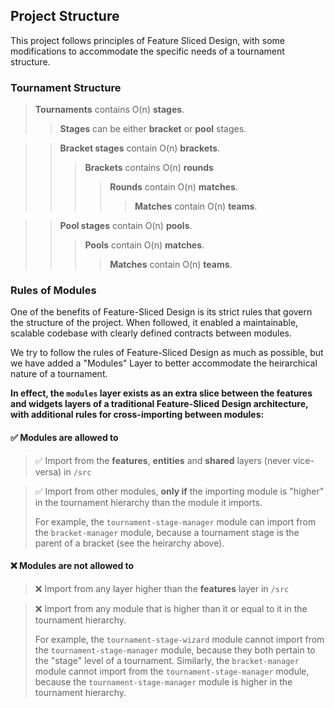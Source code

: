 ## Project Structure

This project follows principles of Feature Sliced Design, with some modifications to accommodate the specific needs of a tournament structure.

### Tournament Structure

> **Tournaments** contains O(n) **stages**.
>
> > **Stages** can be either **bracket** or **pool** stages.

> > **Bracket stages** contain O(n) **brackets**.
> >
> > > **Brackets** contains O(n) **rounds**
> > >
> > > > **Rounds** contain O(n) **matches**.
> > > >
> > > > > **Matches** contain O(n) **teams**.

> > **Pool stages** contain O(n) **pools**.
> >
> > > **Pools** contain O(n) **matches**.
> > >
> > > > **Matches** contain O(n) **teams**.

### Rules of Modules

One of the benefits of Feature-Sliced Design is its strict rules that govern the structure of the project. When followed, it enabled a maintainable, scalable codebase with clearly defined contracts between modules.

We try to follow the rules of Feature-Sliced Design as much as possible, but we have added a "Modules" Layer to better accommodate the heirarchical nature of a tournament.

**In effect, the `modules` layer exists as an extra slice between the **features** and **widgets** layers of a traditional Feature-Sliced Design architecture, with additional rules for cross-importing between modules:**

#### ✅ Modules are allowed to

> ✅ Import from the **features**, **entities** and **shared** layers (never vice-versa) in `/src`

> ✅ Import from other modules, **only if** the importing module is "higher" in the tournament hierarchy than the module it imports.
>
> For example, the `tournament-stage-manager` module can import from the `bracket-manager` module, because a tournament stage is the parent of a bracket (see the heirarchy above).

#### ❌ Modules are not allowed to

> ❌ Import from any layer higher than the **features** layer in `/src`

> ❌ Import from any module that is higher than it or equal to it in the tournament hierarchy.
>
> For example, the `tournament-stage-wizard` module cannot import from the `tournament-stage-manager` module, because they both pertain to the "stage" level of a tournament. Similarly, the `bracket-manager` module cannot import from the `tournament-stage-manager` module, because the `tournament-stage-manager` module is higher in the tournament hierarchy.
